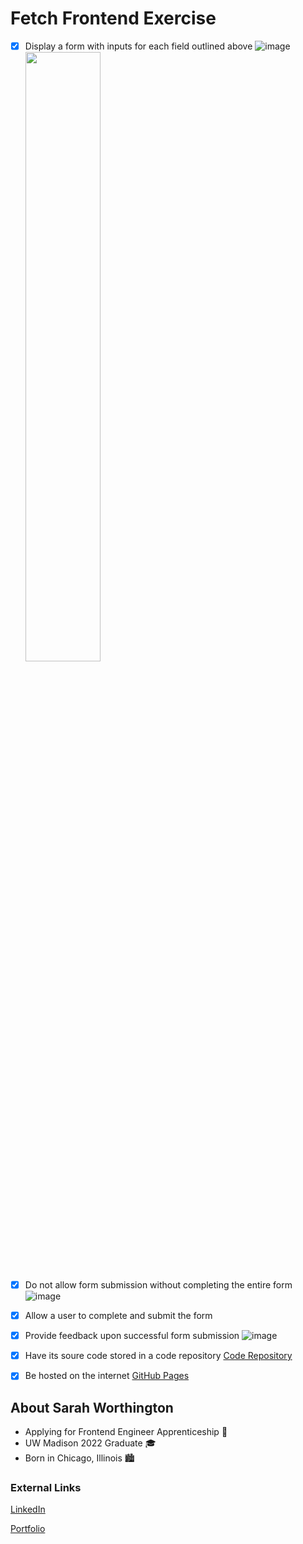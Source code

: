 # Fetch Frontend Exercise
- [x] Display a form with inputs for each field outlined above
        ![image](https://user-images.githubusercontent.com/56094014/215174168-47df226d-3c06-4768-ac78-daaf28ee001b.png)
        <img src="https://user-images.githubusercontent.com/56094014/215174168-47df226d-3c06-4768-ac78-daaf28ee001b.png" width=50% height=50%>
- [x] Do not allow form submission without completing the entire form
        ![image](https://user-images.githubusercontent.com/56094014/215174471-a028389f-d51b-462c-be1e-526c4d5844e7.png)
- [x] Allow a user to complete and submit the form
- [x] Provide feedback upon successful form submission
        ![image](https://user-images.githubusercontent.com/56094014/215179213-8fe89914-74a7-435d-aaa2-e952c4efe3c8.png)
- [x] Have its soure code stored in a code repository
        [Code Repository](https://github.com/smworthingto2501/Fetch)
- [x] Be hosted on the internet
        [GitHub Pages]( https://smworthingto2501.github.io/Fetch/)
       

## About Sarah Worthington
* Applying for Frontend Engineer Apprenticeship :dog:
* UW Madison 2022 Graduate :mortar_board:
* Born in Chicago, Illinois :cityscape:

### External Links 
[LinkedIn](https://www.linkedin.com/in/sarah-worthington-8bb421172/)  

[Portfolio](https://sarahmworthington.wixsite.com/worthington/)
